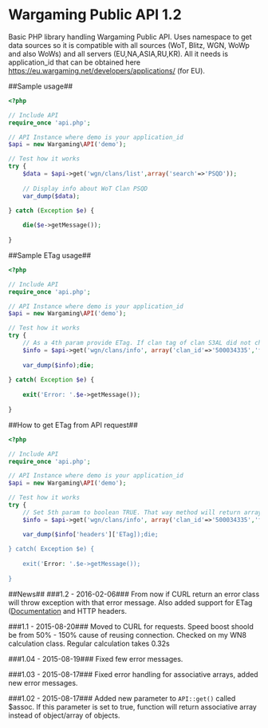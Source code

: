 # Wargaming Public API 1.2
Basic PHP library handling Wargaming Public API. Uses namespace to get data sources so it is compatible with all sources (WoT, Blitz, WGN, WoWp and also WoWs) and all servers (EU,NA,ASIA,RU,KR). All it needs is application_id that can be obtained here https://eu.wargaming.net/developers/applications/ (for EU).

##Sample usage##
``` php
<?php

// Include API
require_once 'api.php';

// API Instance where demo is your application_id
$api = new Wargaming\API('demo');

// Test how it works
try {
	$data = $api->get('wgn/clans/list',array('search'=>'PSQD'));
	
	// Display info about WoT Clan PSQD
	var_dump($data);
	
} catch (Exception $e) {

	die($e->getMessage());
	
}
```

##Sample ETag usage##
``` php
<?php

// Include API
require_once 'api.php';

// API Instance where demo is your application_id
$api = new Wargaming\API('demo');

// Test how it works
try {
	// As a 4th param provide ETag. If clan tag of clan S3AL did not changed method will return true. If it cached new data will be returned.
	$info = $api->get('wgn/clans/info', array('clan_id'=>'500034335','fields'=>'tag'), false, '813ac115749538da9b3b61fd4069fd44');
	
	var_dump($info);die;
	
} catch( Exception $e) {
	
	exit('Error: '.$e->getMessage());
	
}
```

##How to get ETag from API request##
``` php
<?php

// Include API
require_once 'api.php';

// API Instance where demo is your application_id
$api = new Wargaming\API('demo');

// Test how it works
try {
	// Set 5th param to boolean TRUE. That way method will return array with following format: array('headers'=>array(),'data'=>StdClass)
	$info = $api->get('wgn/clans/info', array('clan_id'=>'500034335','fields'=>'tag'), false, null, true);

	var_dump($info['headers']['ETag]);die;
	
} catch( Exception $e) {
	
	exit('Error: '.$e->getMessage());
	
}
```

##News##
###1.2 - 2016-02-06###
From now if CURL return an error class will throw exception with that error message. Also added support for ETag ([Documentation](https://eu.wargaming.net/developers/documentation/guide/getting-started/#etag) and HTTP headers.

###1.1 - 2015-08-20###
Moved to CURL for requests. Speed boost shoold be from 50% - 150% cause of reusing connection. Checked on my WN8 calculation class. Regular calculation takes 0.32s

###1.04 - 2015-08-19###
Fixed few error messages.

###1.03 - 2015-08-17###
Fixed error handling for associative arrays, added new error messages.

###1.02 - 2015-08-17###
Added new parameter to `API::get()` called $assoc. If this parameter is set to true, function will return associative array instead of object/array of objects.